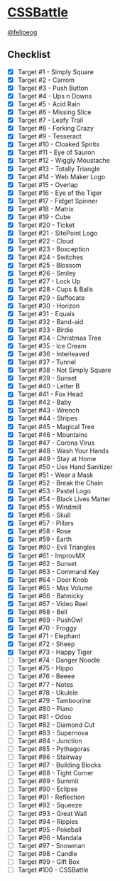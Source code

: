 # [CSSBattle](https://cssbattle.dev)

[@felipeog](https://cssbattle.dev/player/felipeog)


## Checklist

- [x] Target <span>#</span>1 - Simply Square
- [x] Target <span>#</span>2 - Carrom
- [x] Target <span>#</span>3 - Push Button
- [x] Target <span>#</span>4 - Ups n Downs
- [x] Target <span>#</span>5 - Acid Rain
- [x] Target <span>#</span>6 - Missing Slice
- [x] Target <span>#</span>7 - Leafy Trail
- [x] Target <span>#</span>8 - Forking Crazy
- [x] Target <span>#</span>9 - Tesseract
- [x] Target <span>#</span>10 - Cloaked Spirits
- [x] Target <span>#</span>11 - Eye of Sauron
- [x] Target <span>#</span>12 - Wiggly Moustache
- [x] Target <span>#</span>13 - Totally Triangle
- [x] Target <span>#</span>14 - Web Maker Logo
- [x] Target <span>#</span>15 - Overlap
- [x] Target <span>#</span>16 - Eye of the Tiger
- [x] Target <span>#</span>17 - Fidget Spinner
- [x] Target <span>#</span>18 - Matrix
- [x] Target <span>#</span>19 - Cube
- [x] Target <span>#</span>20 - Ticket
- [x] Target <span>#</span>21 - SitePoint Logo
- [x] Target <span>#</span>22 - Cloud
- [x] Target <span>#</span>23 - Boxception
- [x] Target <span>#</span>24 - Switches
- [x] Target <span>#</span>25 - Blossom
- [x] Target <span>#</span>26 - Smiley
- [x] Target <span>#</span>27 - Lock Up
- [x] Target <span>#</span>28 - Cups & Balls
- [x] Target <span>#</span>29 - Suffocate
- [x] Target <span>#</span>30 - Horizon
- [x] Target <span>#</span>31 - Equals
- [x] Target <span>#</span>32 - Band-aid
- [x] Target <span>#</span>33 - Birdie
- [x] Target <span>#</span>34 - Christmas Tree
- [x] Target <span>#</span>35 - Ice Cream
- [x] Target <span>#</span>36 - Interleaved
- [x] Target <span>#</span>37 - Tunnel
- [x] Target <span>#</span>38 - Not Simply Square
- [x] Target <span>#</span>39 - Sunset
- [x] Target <span>#</span>40 - Letter B
- [x] Target <span>#</span>41 - Fox Head
- [x] Target <span>#</span>42 - Baby
- [x] Target <span>#</span>43 - Wrench
- [x] Target <span>#</span>44 - Stripes
- [x] Target <span>#</span>45 - Magical Tree
- [x] Target <span>#</span>46 - Mountains
- [x] Target <span>#</span>47 - Corona Virus
- [x] Target <span>#</span>48 - Wash Your Hands
- [x] Target <span>#</span>49 - Stay at Home
- [x] Target <span>#</span>50 - Use Hand Sanitizer
- [x] Target <span>#</span>51 - Wear a Mask
- [x] Target <span>#</span>52 - Break the Chain
- [x] Target <span>#</span>53 - Pastel Logo
- [x] Target <span>#</span>54 - Black Lives Matter
- [x] Target <span>#</span>55 - Windmill
- [x] Target <span>#</span>56 - Skull
- [x] Target <span>#</span>57 - Pillars
- [x] Target <span>#</span>58 - Rose
- [x] Target <span>#</span>59 - Earth
- [x] Target <span>#</span>60 - Evil Triangles
- [x] Target <span>#</span>61 - ImprovMX
- [x] Target <span>#</span>62 - Sunset
- [x] Target <span>#</span>63 - Command Key
- [x] Target <span>#</span>64 - Door Knob
- [x] Target <span>#</span>65 - Max Volume
- [x] Target <span>#</span>66 - Batmicky
- [x] Target <span>#</span>67 - Video Reel
- [x] Target <span>#</span>68 - Bell
- [x] Target <span>#</span>69 - PushOwl
- [x] Target <span>#</span>70 - Froggy
- [x] Target <span>#</span>71 - Elephant
- [x] Target <span>#</span>72 - Sheep
- [x] Target <span>#</span>73 - Happy Tiger
- [ ] Target <span>#</span>74 - Danger Noodle
- [ ] Target <span>#</span>75 - Hippo
- [ ] Target <span>#</span>76 - Beeee
- [ ] Target <span>#</span>77 - Notes
- [ ] Target <span>#</span>78 - Ukulele
- [ ] Target <span>#</span>79 - Tambourine
- [ ] Target <span>#</span>80 - Piano
- [ ] Target <span>#</span>81 - Odoo
- [ ] Target <span>#</span>82 - Diamond Cut
- [ ] Target <span>#</span>83 - Supernova
- [ ] Target <span>#</span>84 - Junction
- [ ] Target <span>#</span>85 - Pythagoras
- [ ] Target <span>#</span>86 - Stairway
- [ ] Target <span>#</span>87 - Building Blocks
- [ ] Target <span>#</span>88 - Tight Corner
- [ ] Target <span>#</span>89 - Summit
- [ ] Target <span>#</span>90 - Eclipse
- [ ] Target <span>#</span>91 - Reflection
- [ ] Target <span>#</span>92 - Squeeze
- [ ] Target <span>#</span>93 - Great Wall
- [ ] Target <span>#</span>94 - Ripples
- [ ] Target <span>#</span>95 - Pokeball
- [ ] Target <span>#</span>96 - Mandala
- [ ] Target <span>#</span>97 - Snowman
- [ ] Target <span>#</span>98 - Candle
- [ ] Target <span>#</span>99 - Gift Box
- [ ] Target <span>#</span>100 - CSSBattle
